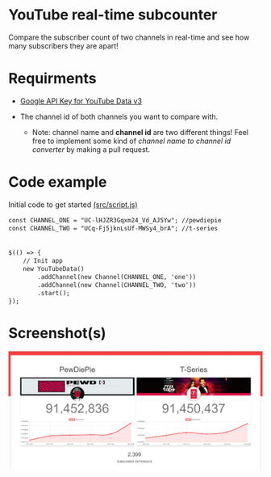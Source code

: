 # YouTube real-time subcounter
Compare the subscriber count of two channels in real-time and see how many subscribers they are apart!

# Requirments
-  [Google API Key for YouTube Data v3](https://console.cloud.google.com/)

- The channel id of both channels you want to compare with.
  - Note: channel name and **channel id** are two different things! Feel free to implement some kind of _channel name to channel id converter_ by making a pull request.


# Code example
Initial code to get started [(src/script.js)](https://github.com/IgnasKavaliauskas/yt-live-sub-counter/blob/master/yt-sub-counter/js/script.js)
```
const CHANNEL_ONE = "UC-lHJZR3Gqxm24_Vd_AJ5Yw"; //pewdiepie
const CHANNEL_TWO = "UCq-Fj5jknLsUf-MWSy4_brA"; //t-series


$(() => {
    // Init app
    new YouTubeData()
        .addChannel(new Channel(CHANNEL_ONE, 'one'))
        .addChannel(new Channel(CHANNEL_TWO, 'two'))
        .start();
});
```
# Screenshot(s)
![Screenshot](https://github.com/IgnasKavaliauskas/yt-live-sub-counter/blob/master/screenshots/screenshot.jpg)
